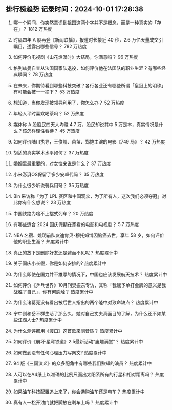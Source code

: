 
## 排行榜趋势 记录时间：2024-10-01 17:28:38
  
  1. 哪一个瞬间，你突然意识到祖国这两个字并不是概念，而是一种真实的「存在」？ 1812 万热度
    
  2. 时隔四年 A 股再登《新闻联播》，报道时长接近 40 秒，2.6 万亿天量成交引瞩目，透露出哪些信号？ 782 万热度
    
  3. 如何评价电视剧《山花烂漫时》大结局，你满意吗？ 96 万热度
    
  4. 格列兹曼自宣从法国国家队退役，如何评价他在法国队的职业生涯？有哪些经典瞬间？ 78 万热度
    
  5. 在未来，你期待看到哪些科技突破？各行各业还有哪些所谓「皇冠上的明珠」有可能会被一一摘下？ 53 万热度
    
  6. 想知道，当你发现被领导利用了，你怎么办？ 52 万热度
    
  7. 年轻人平时喜欢喝茶吗？ 52 万热度
    
  8. 媒体称 A 股股民四天人均赚 4.7 万，股民却说其中 5 万是本，真实情况是什么？该怎样理性看待？ 45 万热度
    
  9. 如何评价陆川执导，王俊凯、苗苗、郑恺主演的电影《749 局》？ 42 万热度
    
  10. 胡适的真实学术水平如何？ 37 万热度
    
  11. 婚姻里最重要的，对女性来说是什么？ 37 万热度
    
  12. 小米澎湃OS保留了多少安卓代码？ 35 万热度
    
  13. 为什么很少听说骑兵用弩？ 35 万热度
    
  14. Bin 采访称「为了 LPL 赛区和中国观众，为了所有人，这次我们必须夺冠」对此你有什么想说？ 23 万热度
    
  15. 中国铁路为啥不上摆式列车？ 20 万热度
    
  16. 有哪些适合 2024 国庆假期在家看的电影和电视剧？ 5.7 万热度
    
  17. NBA 名宿、姚明前队友迪肯贝-穆托姆博因脑癌去世，享年 58 岁，如何评价他的职业生涯？ 热度累计中
    
  18. 真正的放下是删除好友还是避而不见呢？ 热度累计中
    
  19. 关于国庆小长假，你是如何安排的? 热度累计中
    
  20. 为什么即使在国力并不雄厚的情况下，中国也应该发展航天技术？ 热度累计中
    
  21. 如何评价《乒乓世界》10月刊樊振东专访，其称「我赋予单打金牌的意义是我战胜了自己」，你有何感触？ 热度累计中
    
  22. 为什么诸葛亮没有看出被后世人指出的两个隆中对致命缺点？ 热度累计中
    
  23. 宁中则和岳不群生活了那么久，她对自己丈夫真面目的了解，为什么还不如某些江湖人士? 热度累计中
    
  24. 为什么测评都用《渡口》这首歌来测音质？ 热度累计中
    
  25. 如何评价《崩坏·星穹铁道》2.5最新活动“庙趣满堂”？ 热度累计中
    
  26. 如何做到没有任何心理压力写网文? 热度累计中
    
  27. 94 版《三国演义》的众多配角中有哪些我们熟知的演员？ 热度累计中
    
  28. 人可以在A4纸上以准确的比例尺画出太阳系所有的行星和相对距离吗？ 热度累计中
    
  29. 如果油车科技配置追上来了，你会选购油车还是电车？ 热度累计中
    
  30. 真有人一松开油门就把脚放在刹车上吗？ 热度累计中
    